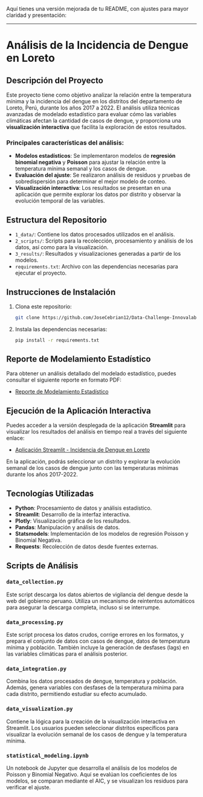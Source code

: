 Aquí tienes una versión mejorada de tu README, con ajustes para mayor claridad y presentación:

---

# Análisis de la Incidencia de Dengue en Loreto

## Descripción del Proyecto

Este proyecto tiene como objetivo analizar la relación entre la temperatura mínima y la incidencia del dengue en los distritos del departamento de Loreto, Perú, durante los años 2017 a 2022. El análisis utiliza técnicas avanzadas de modelado estadístico para evaluar cómo las variables climáticas afectan la cantidad de casos de dengue, y proporciona una **visualización interactiva** que facilita la exploración de estos resultados.

### Principales características del análisis:
- **Modelos estadísticos**: Se implementaron modelos de **regresión binomial negativa** y **Poisson** para ajustar la relación entre la temperatura mínima semanal y los casos de dengue.
- **Evaluación del ajuste**: Se realizaron análisis de residuos y pruebas de sobredispersión para determinar el mejor modelo de conteo.
- **Visualización interactiva**: Los resultados se presentan en una aplicación que permite explorar los datos por distrito y observar la evolución temporal de las variables.

## Estructura del Repositorio

- `1_data/`: Contiene los datos procesados utilizados en el análisis.
- `2_scripts/`: Scripts para la recolección, procesamiento y análisis de los datos, así como para la visualización.
- `3_results/`: Resultados y visualizaciones generadas a partir de los modelos.
- `requirements.txt`: Archivo con las dependencias necesarias para ejecutar el proyecto.

## Instrucciones de Instalación

1. Clona este repositorio:
   ```bash
   git clone https://github.com/JoseCebrian12/Data-Challenge-Innovalab
   ```
2. Instala las dependencias necesarias:
   ```bash
   pip install -r requirements.txt
   ```

## Reporte de Modelamiento Estadístico

Para obtener un análisis detallado del modelado estadístico, puedes consultar el siguiente reporte en formato PDF:

- [Reporte de Modelamiento Estadístico](3_results/statistical_modeling_report.pdf)

## Ejecución de la Aplicación Interactiva

Puedes acceder a la versión desplegada de la aplicación **Streamlit** para visualizar los resultados del análisis en tiempo real a través del siguiente enlace:

- [Aplicación Streamlit - Incidencia de Dengue en Loreto](https://dengue-loreto-incidence.streamlit.app)

En la aplicación, podrás seleccionar un distrito y explorar la evolución semanal de los casos de dengue junto con las temperaturas mínimas durante los años 2017-2022.

## Tecnologías Utilizadas

- **Python**: Procesamiento de datos y análisis estadístico.
- **Streamlit**: Desarrollo de la interfaz interactiva.
- **Plotly**: Visualización gráfica de los resultados.
- **Pandas**: Manipulación y análisis de datos.
- **Statsmodels**: Implementación de los modelos de regresión Poisson y Binomial Negativa.
- **Requests**: Recolección de datos desde fuentes externas.

## Scripts de Análisis

### `data_collection.py`
Este script descarga los datos abiertos de vigilancia del dengue desde la web del gobierno peruano. Utiliza un mecanismo de reintentos automáticos para asegurar la descarga completa, incluso si se interrumpe.

### `data_processing.py`
Este script procesa los datos crudos, corrige errores en los formatos, y prepara el conjunto de datos con casos de dengue, datos de temperatura mínima y población. También incluye la generación de desfases (lags) en las variables climáticas para el análisis posterior.

### `data_integration.py`
Combina los datos procesados de dengue, temperatura y población. Además, genera variables con desfases de la temperatura mínima para cada distrito, permitiendo estudiar su efecto acumulado.

### `data_visualization.py`
Contiene la lógica para la creación de la visualización interactiva en Streamlit. Los usuarios pueden seleccionar distritos específicos para visualizar la evolución semanal de los casos de dengue y la temperatura mínima.

### `statistical_modeling.ipynb`
Un notebook de Jupyter que desarrolla el análisis de los modelos de Poisson y Binomial Negativo. Aquí se evalúan los coeficientes de los modelos, se comparan mediante el AIC, y se visualizan los residuos para verificar el ajuste.
